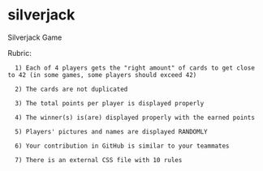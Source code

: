 # silverjack

Silverjack Game

Rubric:

      1) Each of 4 players gets the "right amount" of cards to get close to 42 (in some games, some players should exceed 42)

      2) The cards are not duplicated 

      3) The total points per player is displayed properly 

      4) The winner(s) is(are) displayed properly with the earned points 

      5) Players' pictures and names are displayed RANDOMLY  

      6) Your contribution in GitHub is similar to your teammates 

      7) There is an external CSS file with 10 rules 

